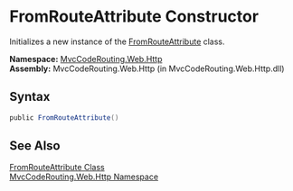 FromRouteAttribute Constructor
==============================
Initializes a new instance of the [FromRouteAttribute][1] class.

**Namespace:** [MvcCodeRouting.Web.Http][2]  
**Assembly:** MvcCodeRouting.Web.Http (in MvcCodeRouting.Web.Http.dll)

Syntax
------

```csharp
public FromRouteAttribute()
```


See Also
--------
[FromRouteAttribute Class][1]  
[MvcCodeRouting.Web.Http Namespace][2]  

[1]: README.md
[2]: ../README.md